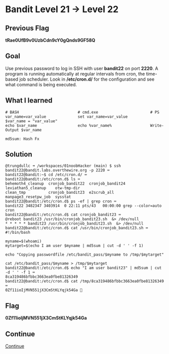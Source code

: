 # Bandit Level 21 → Level 22

## Previous Flag
<b>tRae0UfB9v0UzbCdn9cY0gQnds9GF58Q</b>

## Goal
Use previous password to log in SSH with user <b>bandit22</b> on port <b>2220</b>. A program is running automatically at regular intervals from cron, the time-based job scheduler. Look in <b>/etc/cron.d/</b> for the configuration and see what command is being executed.

## What I learned
```
# BASH                          # cmd.exe                       # PS
var_name=var_value              set var_name=var_value          $var_name = "var_value"
echo $var_name                  echo %var_name%                 Write-Output $var_name

md5sum: Hash Fx
```

## Solution
```
@trungdullc ➜ /workspaces/01noobHacker (main) $ ssh bandit22@bandit.labs.overthewire.org -p 2220 ⌨️
bandit22@bandit:~$ cd /etc/cron.d/ ⌨️
bandit22@bandit:/etc/cron.d$ ls ⌨️
behemoth4_cleanup  cronjob_bandit22  cronjob_bandit24  leviathan5_cleanup    otw-tmp-dir
clean_tmp          cronjob_bandit23  e2scrub_all       manpage3_resetpw_job  sysstat
bandit22@bandit:/etc/cron.d$ ps -ef | grep cron ⌨️
bandit22 3482347 3403914  0 22:11 pts/43   00:00:00 grep --color=auto cron
bandit22@bandit:/etc/cron.d$ cat cronjob_bandit23 ⌨️
@reboot bandit23 /usr/bin/cronjob_bandit23.sh  &> /dev/null
* * * * * bandit23 /usr/bin/cronjob_bandit23.sh  &> /dev/null
bandit22@bandit:/etc/cron.d$ cat /usr/bin/cronjob_bandit23.sh ⌨️
#!/bin/bash

myname=$(whoami)
mytarget=$(echo I am user $myname | md5sum | cut -d ' ' -f 1)

echo "Copying passwordfile /etc/bandit_pass/$myname to /tmp/$mytarget"

cat /etc/bandit_pass/$myname > /tmp/$mytarget
bandit22@bandit:/etc/cron.d$ echo "I am user bandit23" | md5sum | cut -d ' ' -f 1 ⌨️
8ca319486bfbbc3663ea0fbe81326349
bandit22@bandit:/etc/cron.d$ cat /tmp/8ca319486bfbbc3663ea0fbe81326349 ⌨️
0Zf11ioIjMVN551jX3CmStKLYqjk54Ga 🔐
```

## Flag
<b>0Zf11ioIjMVN551jX3CmStKLYqjk54Ga</b>

## Continue
[Continue](/overthewire/2223.md)